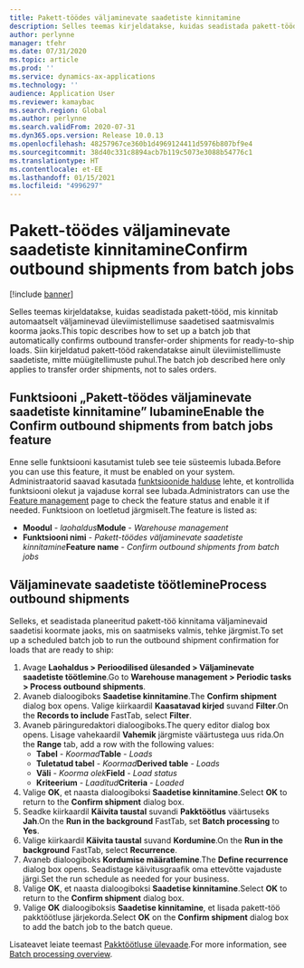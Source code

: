 ```yaml
---
title: Pakett-töödes väljaminevate saadetiste kinnitamine
description: Selles teemas kirjeldatakse, kuidas seadistada pakett-tööd, mis kinnitab automaatselt väljaminevad üleviimistellimuse saadetised saatmisvalmis koorma jaoks.
author: perlynne
manager: tfehr
ms.date: 07/31/2020
ms.topic: article
ms.prod: ''
ms.service: dynamics-ax-applications
ms.technology: ''
audience: Application User
ms.reviewer: kamaybac
ms.search.region: Global
ms.author: perlynne
ms.search.validFrom: 2020-07-31
ms.dyn365.ops.version: Release 10.0.13
ms.openlocfilehash: 48257967ce360b1d4969124411d5976b807bf9e4
ms.sourcegitcommit: 38d40c331c8894acb7b119c5073e3088b54776c1
ms.translationtype: HT
ms.contentlocale: et-EE
ms.lasthandoff: 01/15/2021
ms.locfileid: "4996297"
---
```

# <a name="confirm-outbound-shipments-from-batch-jobs"></a><span data-ttu-id="40d0f-103">Pakett-töödes väljaminevate saadetiste kinnitamine</span><span class="sxs-lookup"><span data-stu-id="40d0f-103">Confirm outbound shipments from batch jobs</span></span>

[!include [banner](../includes/banner.md)]

<span data-ttu-id="40d0f-104">Selles teemas kirjeldatakse, kuidas seadistada pakett-tööd, mis kinnitab automaatselt väljaminevad üleviimistellimuse saadetised saatmisvalmis koorma jaoks.</span><span class="sxs-lookup"><span data-stu-id="40d0f-104">This topic describes how to set up a batch job that automatically confirms outbound transfer-order shipments for ready-to-ship loads.</span></span> <span data-ttu-id="40d0f-105">Siin kirjeldatud pakett-tööd rakendatakse ainult üleviimistellimuste saadetiste, mitte müügitellimuste puhul.</span><span class="sxs-lookup"><span data-stu-id="40d0f-105">The batch job described here only applies to transfer order shipments, not to sales orders.</span></span>

## <a name="enable-the-confirm-outbound-shipments-from-batch-jobs-feature"></a><span data-ttu-id="40d0f-106">Funktsiooni „Pakett-töödes väljaminevate saadetiste kinnitamine” lubamine</span><span class="sxs-lookup"><span data-stu-id="40d0f-106">Enable the Confirm outbound shipments from batch jobs feature</span></span>

<span data-ttu-id="40d0f-107">Enne selle funktsiooni kasutamist tuleb see teie süsteemis lubada.</span><span class="sxs-lookup"><span data-stu-id="40d0f-107">Before you can use this feature, it must be enabled on your system.</span></span> <span data-ttu-id="40d0f-108">Administraatorid saavad kasutada [funktsioonide halduse](../../fin-ops-core/fin-ops/get-started/feature-management/feature-management-overview.md) lehte, et kontrollida funktsiooni olekut ja vajaduse korral see lubada.</span><span class="sxs-lookup"><span data-stu-id="40d0f-108">Administrators can use the [Feature management](../../fin-ops-core/fin-ops/get-started/feature-management/feature-management-overview.md) page to check the feature status and enable it if needed.</span></span> <span data-ttu-id="40d0f-109">Funktsioon on loetletud järgmiselt.</span><span class="sxs-lookup"><span data-stu-id="40d0f-109">The feature is listed as:</span></span>

- <span data-ttu-id="40d0f-110">**Moodul** - *laohaldus*</span><span class="sxs-lookup"><span data-stu-id="40d0f-110">**Module** - *Warehouse management*</span></span>
- <span data-ttu-id="40d0f-111">**Funktsiooni nimi** - *Pakett-töödes väljaminevate saadetiste kinnitamine*</span><span class="sxs-lookup"><span data-stu-id="40d0f-111">**Feature name** - *Confirm outbound shipments from batch jobs*</span></span>

## <a name="process-outbound-shipments"></a><span data-ttu-id="40d0f-112">Väljaminevate saadetiste töötlemine</span><span class="sxs-lookup"><span data-stu-id="40d0f-112">Process outbound shipments</span></span>

<span data-ttu-id="40d0f-113">Selleks, et seadistada planeeritud pakett-töö kinnitama väljaminevaid saadetisi koormate jaoks, mis on saatmiseks valmis, tehke järgmist.</span><span class="sxs-lookup"><span data-stu-id="40d0f-113">To set up a scheduled batch job to run the outbound shipment confirmation for loads that are ready to ship:</span></span>

1. <span data-ttu-id="40d0f-114">Avage **Laohaldus \> Perioodilised ülesanded \> Väljaminevate saadetiste töötlemine**.</span><span class="sxs-lookup"><span data-stu-id="40d0f-114">Go to **Warehouse management \> Periodic tasks \> Process outbound shipments**.</span></span>
1. <span data-ttu-id="40d0f-115">Avaneb dialoogiboks **Saadetise kinnitamine**.</span><span class="sxs-lookup"><span data-stu-id="40d0f-115">The **Confirm shipment** dialog box opens.</span></span> <span data-ttu-id="40d0f-116">Valige kiirkaardil **Kaasatavad kirjed** suvand **Filter**.</span><span class="sxs-lookup"><span data-stu-id="40d0f-116">On the **Records to include** FastTab, select **Filter**.</span></span>
1. <span data-ttu-id="40d0f-117">Avaneb päringuredaktori dialoogiboks.</span><span class="sxs-lookup"><span data-stu-id="40d0f-117">The query editor dialog box opens.</span></span> <span data-ttu-id="40d0f-118">Lisage vahekaardil **Vahemik** järgmiste väärtustega uus rida.</span><span class="sxs-lookup"><span data-stu-id="40d0f-118">On the **Range** tab, add a row with the following values:</span></span>
    - <span data-ttu-id="40d0f-119">**Tabel** - *Koormad*</span><span class="sxs-lookup"><span data-stu-id="40d0f-119">**Table** - *Loads*</span></span>
    - <span data-ttu-id="40d0f-120">**Tuletatud tabel** - *Koormad*</span><span class="sxs-lookup"><span data-stu-id="40d0f-120">**Derived table** - *Loads*</span></span>
    - <span data-ttu-id="40d0f-121">**Väli** - *Koorma olek*</span><span class="sxs-lookup"><span data-stu-id="40d0f-121">**Field** - *Load status*</span></span>
    - <span data-ttu-id="40d0f-122">**Kriteerium** - *Laaditud*</span><span class="sxs-lookup"><span data-stu-id="40d0f-122">**Criteria** - *Loaded*</span></span>
1. <span data-ttu-id="40d0f-123">Valige **OK**, et naasta dialoogiboksi **Saadetise kinnitamine**.</span><span class="sxs-lookup"><span data-stu-id="40d0f-123">Select **OK** to return to the **Confirm shipment** dialog box.</span></span>
1. <span data-ttu-id="40d0f-124">Seadke kiirkaardil **Käivita taustal** suvandi **Pakktöötlus** väärtuseks **Jah**.</span><span class="sxs-lookup"><span data-stu-id="40d0f-124">On the **Run in the background** FastTab, set **Batch processing** to **Yes**.</span></span>
1. <span data-ttu-id="40d0f-125">Valige kiirkaardil **Käivita taustal** suvand **Kordumine**.</span><span class="sxs-lookup"><span data-stu-id="40d0f-125">On the **Run in the background** FastTab, select **Recurrence**.</span></span>
1. <span data-ttu-id="40d0f-126">Avaneb dialoogiboks **Kordumise määratlemine**.</span><span class="sxs-lookup"><span data-stu-id="40d0f-126">The **Define recurrence** dialog box opens.</span></span> <span data-ttu-id="40d0f-127">Seadistage käivitusgraafik oma ettevõtte vajaduste järgi.</span><span class="sxs-lookup"><span data-stu-id="40d0f-127">Set the run schedule as needed for your business.</span></span>
1. <span data-ttu-id="40d0f-128">Valige **OK**, et naasta dialoogiboksi **Saadetise kinnitamine**.</span><span class="sxs-lookup"><span data-stu-id="40d0f-128">Select **OK** to return to the **Confirm shipment** dialog box.</span></span>
1. <span data-ttu-id="40d0f-129">Valige **OK** dialoogiboksis **Saadetise kinnitamine**, et lisada pakett-töö pakktöötluse järjekorda.</span><span class="sxs-lookup"><span data-stu-id="40d0f-129">Select **OK** on the **Confirm shipment** dialog box to add the batch job to the batch queue.</span></span>

<span data-ttu-id="40d0f-130">Lisateavet leiate teemast [Pakktöötluse ülevaade](../../fin-ops-core/dev-itpro/sysadmin/batch-processing-overview.md).</span><span class="sxs-lookup"><span data-stu-id="40d0f-130">For more information, see [Batch processing overview](../../fin-ops-core/dev-itpro/sysadmin/batch-processing-overview.md).</span></span>
